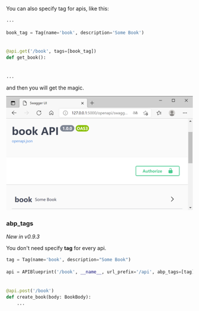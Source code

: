 You can also specify tag for apis, like this:

```python
...

book_tag = Tag(name='book', description='Some Book')


@api.get('/book', tags=[book_tag])
def get_book():


...
```

and then you will get the magic.

![image-20210525160744617](../assets/image-20210525160744617.png)

### abp_tags

*New in v0.9.3*

You don't need specify **tag** for every api.

```python
tag = Tag(name='book', description="Some Book")

api = APIBlueprint('/book', __name__, url_prefix='/api', abp_tags=[tag])


@api.post('/book')
def create_book(body: BookBody):
    ...
```
